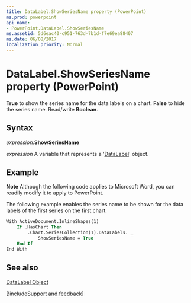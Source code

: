 ```yaml
---
title: DataLabel.ShowSeriesName property (PowerPoint)
ms.prod: powerpoint
api_name:
- PowerPoint.DataLabel.ShowSeriesName
ms.assetid: 5d6eac40-c951-763d-7b1d-f7e69ea88407
ms.date: 06/08/2017
localization_priority: Normal
---
```



# DataLabel.ShowSeriesName property (PowerPoint)

 **True** to show the series name for the data labels on a chart. **False** to hide the series name. Read/write **Boolean**.


## Syntax

_expression_.**ShowSeriesName**

_expression_ A variable that represents a '[DataLabel](PowerPoint.DataLabel.md)' object.


## Example




 **Note**  Although the following code applies to Microsoft Word, you can readily modify it to apply to PowerPoint.

The following example enables the series name to be shown for the data labels of the first series on the first chart.




```vb
With ActiveDocument.InlineShapes(1)
    If .HasChart Then
        .Chart.SeriesCollection(1).DataLabels. _
            ShowSeriesName = True
    End If
End With
```


## See also


[DataLabel Object](PowerPoint.DataLabel.md)

[!include[Support and feedback](~/includes/feedback-boilerplate.md)]